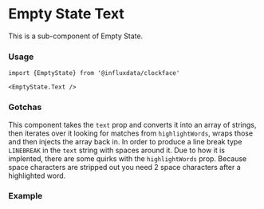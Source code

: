 # Empty State Text

This is a sub-component of Empty State.

### Usage
```tsx
import {EmptyState} from '@influxdata/clockface'

<EmptyState.Text />
```

### Gotchas
This component takes the `text` prop and converts it into an array of strings, then iterates over it looking for matches from `highlightWords`, wraps those and then injects the array back in.
In order to produce a line break type `LINEBREAK` in the `text` string with spaces around it.
Due to how it is implented, there are some quirks with the `highlightWords` prop. Because space characters are stripped out you need 2 space characters after a highlighted word.

### Example
<!-- STORY -->


<!-- STORY HIDE START -->

<!-- STORY HIDE END -->

<!-- PROPS -->

